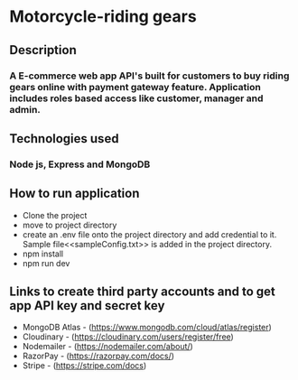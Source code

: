 # Motorcycle-riding gears

## Description

### A E-commerce web app API's built for customers to buy riding gears online with payment gateway feature. Application includes roles based access like customer, manager and admin.

## Technologies used
### Node js, Express and MongoDB

## How to run application
- Clone the project
- move to project directory
- create an .env file onto the project directory and add credential to it. Sample file<<sampleConfig.txt>> is added in the project directory.
- npm install
- npm run dev

## Links to create third party accounts and to get app API key and secret key
- MongoDB Atlas - (https://www.mongodb.com/cloud/atlas/register)
- Cloudinary - (https://cloudinary.com/users/register/free)
- Nodemailer - (https://nodemailer.com/about/)
- RazorPay - (https://razorpay.com/docs/)
- Stripe - (https://stripe.com/docs)

